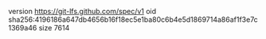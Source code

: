version https://git-lfs.github.com/spec/v1
oid sha256:4196186a647db4656b16f18ec5e1ba80c6b4e5d1869714a86af1f3e7c1369a46
size 7614
